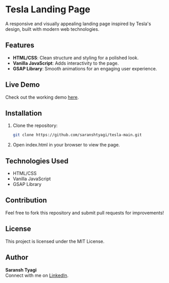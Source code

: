 # Tesla Landing Page

A responsive and visually appealing landing page inspired by Tesla's design, built with modern web technologies.

## Features
- **HTML/CSS**: Clean structure and styling for a polished look.
- **Vanilla JavaScript**: Adds interactivity to the page.
- **GSAP Library**: Smooth animations for an engaging user experience.

## Live Demo
Check out the working demo [here](https://tesla-saransh-tyagi.netlify.app/).

## Installation
1. Clone the repository:
   ```bash
   git clone https://github.com/saranshtyagi/tesla-main.git
   
2. Open index.html in your browser to view the page.

## Technologies Used
- HTML/CSS
- Vanilla JavaScript
- GSAP Library

## Contribution
Feel free to fork this repository and submit pull requests for improvements!

## License
This project is licensed under the MIT License.

## Author

**Saransh Tyagi**  
Connect with me on [LinkedIn](https://linkedin.com/in/saransh-tyagi-/).
